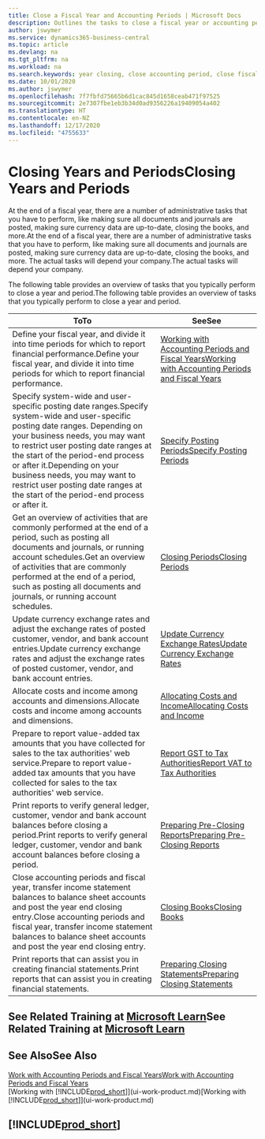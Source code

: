 ```yaml
---
title: Close a Fiscal Year and Accounting Periods | Microsoft Docs
description: Outlines the tasks to close a fiscal year or accounting period, for example, making sure documents and journals are posted and verifying bank balances.
author: jswymer
ms.service: dynamics365-business-central
ms.topic: article
ms.devlang: na
ms.tgt_pltfrm: na
ms.workload: na
ms.search.keywords: year closing, close accounting period, close fiscal year, bank account detailed trial balance
ms.date: 10/01/2020
ms.author: jswymer
ms.openlocfilehash: 7f7fbfd75665b6d1cac845d1658ceab471f97525
ms.sourcegitcommit: 2e7307fbe1eb3b34d0ad9356226a19409054a402
ms.translationtype: HT
ms.contentlocale: en-NZ
ms.lasthandoff: 12/17/2020
ms.locfileid: "4755633"
---
```

# <a name="closing-years-and-periods"></a><span data-ttu-id="4cc92-103">Closing Years and Periods</span><span class="sxs-lookup"><span data-stu-id="4cc92-103">Closing Years and Periods</span></span>

<span data-ttu-id="4cc92-104">At the end of a fiscal year, there are a number of administrative tasks that you have to perform, like making sure all documents and journals are posted, making sure currency data are up-to-date, closing the books, and more.</span><span class="sxs-lookup"><span data-stu-id="4cc92-104">At the end of a fiscal year, there are a number of administrative tasks that you have to perform, like making sure all documents and journals are posted, making sure currency data are up-to-date, closing the books, and more.</span></span> <span data-ttu-id="4cc92-105">The actual tasks will depend your company.</span><span class="sxs-lookup"><span data-stu-id="4cc92-105">The actual tasks will depend your company.</span></span>

<span data-ttu-id="4cc92-106">The following table provides an overview of tasks that you typically perform to close a year and period.</span><span class="sxs-lookup"><span data-stu-id="4cc92-106">The following table provides an overview of tasks that you typically perform to close a year and period.</span></span>

| <span data-ttu-id="4cc92-107">To</span><span class="sxs-lookup"><span data-stu-id="4cc92-107">To</span></span> | <span data-ttu-id="4cc92-108">See</span><span class="sxs-lookup"><span data-stu-id="4cc92-108">See</span></span> |
| --- | --- |
| <span data-ttu-id="4cc92-109">Define your fiscal year, and divide it into time periods for which to report financial performance.</span><span class="sxs-lookup"><span data-stu-id="4cc92-109">Define your fiscal year, and divide it into time periods for which to report financial performance.</span></span> | [<span data-ttu-id="4cc92-110">Working with Accounting Periods and Fiscal Years</span><span class="sxs-lookup"><span data-stu-id="4cc92-110">Working with Accounting Periods and Fiscal Years</span></span>](finance-accounting-periods-and-fiscal-years.md)|
| <span data-ttu-id="4cc92-111">Specify system-wide and user-specific posting date ranges.</span><span class="sxs-lookup"><span data-stu-id="4cc92-111">Specify system-wide and user-specific posting date ranges.</span></span> <span data-ttu-id="4cc92-112">Depending on your business needs, you may want to restrict user posting date ranges at the start of the period-end process or after it.</span><span class="sxs-lookup"><span data-stu-id="4cc92-112">Depending on your business needs, you may want to restrict user posting date ranges at the start of the period-end process or after it.</span></span> |[<span data-ttu-id="4cc92-113">Specify Posting Periods</span><span class="sxs-lookup"><span data-stu-id="4cc92-113">Specify Posting Periods</span></span>](finance-how-specify-posting-periods.md) |
| <span data-ttu-id="4cc92-114">Get an overview of activities that are commonly performed at the end of a period, such as posting all documents and journals, or running account schedules.</span><span class="sxs-lookup"><span data-stu-id="4cc92-114">Get an overview of activities that are commonly performed at the end of a period, such as posting all documents and journals, or running account schedules.</span></span> |[<span data-ttu-id="4cc92-115">Closing Periods</span><span class="sxs-lookup"><span data-stu-id="4cc92-115">Closing Periods</span></span>](year-how-complete-period-end-processes.md) |
| <span data-ttu-id="4cc92-116">Update currency exchange rates and adjust the exchange rates of posted customer, vendor, and bank account entries.</span><span class="sxs-lookup"><span data-stu-id="4cc92-116">Update currency exchange rates and adjust the exchange rates of posted customer, vendor, and bank account entries.</span></span> |[<span data-ttu-id="4cc92-117">Update Currency Exchange Rates</span><span class="sxs-lookup"><span data-stu-id="4cc92-117">Update Currency Exchange Rates</span></span>](finance-how-update-currencies.md) |
| <span data-ttu-id="4cc92-118">Allocate costs and income among accounts and dimensions.</span><span class="sxs-lookup"><span data-stu-id="4cc92-118">Allocate costs and income among accounts and dimensions.</span></span> |[<span data-ttu-id="4cc92-119">Allocating Costs and Income</span><span class="sxs-lookup"><span data-stu-id="4cc92-119">Allocating Costs and Income</span></span>](year-allocate-costs-income.md) |
| <span data-ttu-id="4cc92-120">Prepare to report value-added tax amounts that you have collected for sales to the tax authorities' web service.</span><span class="sxs-lookup"><span data-stu-id="4cc92-120">Prepare to report value-added tax amounts that you have collected for sales to the tax authorities' web service.</span></span> |[<span data-ttu-id="4cc92-121">Report GST to Tax Authorities</span><span class="sxs-lookup"><span data-stu-id="4cc92-121">Report VAT to Tax Authorities</span></span>](finance-how-report-vat.md)|
| <span data-ttu-id="4cc92-122">Print reports to verify general ledger, customer, vendor and bank account balances before closing a period.</span><span class="sxs-lookup"><span data-stu-id="4cc92-122">Print reports to verify general ledger, customer, vendor and bank account balances before closing a period.</span></span> |[<span data-ttu-id="4cc92-123">Preparing Pre-Closing Reports</span><span class="sxs-lookup"><span data-stu-id="4cc92-123">Preparing Pre-Closing Reports</span></span>](year-prepare-preclose-reports.md) |
| <span data-ttu-id="4cc92-124">Close accounting periods and fiscal year, transfer income statement balances to balance sheet accounts and post the year end closing entry.</span><span class="sxs-lookup"><span data-stu-id="4cc92-124">Close accounting periods and fiscal year, transfer income statement balances to balance sheet accounts and post the year end closing entry.</span></span> |[<span data-ttu-id="4cc92-125">Closing Books</span><span class="sxs-lookup"><span data-stu-id="4cc92-125">Closing Books</span></span>](year-close-books.md) |
| <span data-ttu-id="4cc92-126">Print reports that can assist you in creating financial statements.</span><span class="sxs-lookup"><span data-stu-id="4cc92-126">Print reports that can assist you in creating financial statements.</span></span> |[<span data-ttu-id="4cc92-127">Preparing Closing Statements</span><span class="sxs-lookup"><span data-stu-id="4cc92-127">Preparing Closing Statements</span></span>](year-prepare-close-statement.md) |

## <a name="see-related-training-at-microsoft-learn"></a><span data-ttu-id="4cc92-128">See Related Training at [Microsoft Learn](/learn/modules/close-fiscal-year-dynamics-365-business-central/index)</span><span class="sxs-lookup"><span data-stu-id="4cc92-128">See Related Training at [Microsoft Learn](/learn/modules/close-fiscal-year-dynamics-365-business-central/index)</span></span>

## <a name="see-also"></a><span data-ttu-id="4cc92-129">See Also</span><span class="sxs-lookup"><span data-stu-id="4cc92-129">See Also</span></span>

[<span data-ttu-id="4cc92-130">Work with Accounting Periods and Fiscal Years</span><span class="sxs-lookup"><span data-stu-id="4cc92-130">Work with Accounting Periods and Fiscal Years</span></span>](finance-accounting-periods-and-fiscal-years.md)  
<span data-ttu-id="4cc92-131">[Working with [!INCLUDE[prod_short](includes/prod_short.md)]](ui-work-product.md)</span><span class="sxs-lookup"><span data-stu-id="4cc92-131">[Working with [!INCLUDE[prod_short](includes/prod_short.md)]](ui-work-product.md)</span></span>

## [!INCLUDE[prod_short](includes/free_trial_md.md)]  
